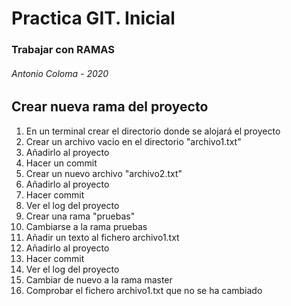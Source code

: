 #    Practica GIT. Inicial 
###  Trabajar con RAMAS
######   Antonio Coloma - 2020

## Crear nueva rama del proyecto

1. En un terminal crear el directorio donde se alojará el proyecto
2. Crear un archivo vacio en el directorio "archivo1.txt"
3. Añadirlo al proyecto 
4. Hacer un commit 
5. Crear un nuevo archivo "archivo2.txt"
6. Añadirlo al proyecto
7. Hacer commit
7. Ver el log del proyecto
8. Crear una rama "pruebas"
9. Cambiarse a la rama pruebas
10. Añadir un texto al fichero archivo1.txt
11. Añadirlo al proyecto 
12. Hacer commit
13. Ver el log del proyecto
14. Cambiar de nuevo a la rama master
15. Comprobar el fichero archivo1.txt que no se ha cambiado

